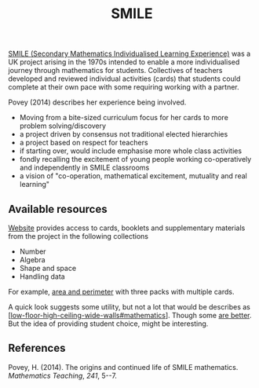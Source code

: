 ﻿---
backlinks:
- title: Mathematical mindsets
  url: /memex/sense/Teaching/Mathematics/mathematical-mindsets.html
tags: teaching, mathematics
title: SMILE
type: note
---
[SMILE (Secondary Mathematics Individualised Learning Experience)](https://www.stem.org.uk/resources/collection/2765/smile-cards) was a UK project arising in the 1970s intended to enable a more individualised journey through mathematics for students. Collectives of teachers developed and reviewed individual activities (cards) that students could complete at their own pace with some requiring working with a partner.

Povey (2014) describes her experience being involved.

- Moving from a bite-sized curriculum focus for her cards to more problem solving/discovery
- a project driven by consensus not traditional elected hierarchies
- a project based on respect for teachers
- if starting over, would include emphasise more whole class activities
- fondly recalling the excitement of young people working co-operatively and independently in SMILE classrooms
- a vision of "co-operation, mathematical excitement, mutuality and real learning"

## Available resources

[Website](https://www.stem.org.uk/resources/collection/2765/smile-cards) provides access to cards, booklets and supplementary materials from the project in the following collections

- Number 
- Algebra
- Shape and space
- Handling data

For example, [area and perimeter](https://www.stem.org.uk/resources/elibrary/resource/32145/area-and-perimeter) with three packs with multiple cards.

A quick look suggests some utility, but not a lot that would be describes as [[low-floor-high-ceiling-wide-walls#mathematics]]. Though some [are better](https://mathybeagle.com/2014/05/09/tbt-math-smile-cards/).  But the idea of providing student choice, might be interesting.

## References

Povey, H. (2014). The origins and continued life of SMILE mathematics. *Mathematics Teaching*, *241*, 5--7.


[//begin]: # "Autogenerated link references for markdown compatibility"
[low-floor-high-ceiling-wide-walls#mathematics]: ../low-floor-high-ceiling-wide-walls "Low Floor, High Ceiling, Wide Walls"
[//end]: # "Autogenerated link references"